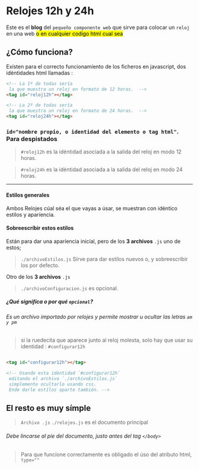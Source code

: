 # Relojes 12h y 24h

Este es el __blog__ del `pequeño componente web` que sirve para colocar un `reloj` en una web <mark>o en cualquier codigo html cual sea</mark>

## ¿Cómo funciona?

Exísten para el correcto funcionamíento de los ficheros en javascript, dos idéntidades html llamadas :

```html
<!-- La 1º de todas sería
 la que muestra un reloj en formato de 12 horas.  -->
<tag id="reloj12h"></tag>

<!-- La 2º de todas sería
 la que muestra un reloj en formato de 24 horas.  -->
<tag id="reloj24h"></tag>

```

### `id="nombre propio, o identidad del elemento o tag html"`. Para despistados 


> `#reloj12h` es la idéntidad asociada a la salida del reloj en modo 12 horas.

> `#reloj24h` es la idéntidad asociada a la salida del reloj en modo 24 horas.


***

#### Estilos generales

Ambos Relojes cúal séa el que vayas a úsar, se muestran con idéntico estilos y aparíencia.

#### Sobreescríbir estos estilos

Están para dar una aparíencia inicíal, pero de los __3 archivos__ `.js` uno de estos;  

> `./archivoEstilos.js` Sírve para dar estílos nuevos o, y sobreescríbir los por defecto.

Otro de los __3 archivos__ `.js`

> `./archivoConfiguracion.js` es opcional.

##### ¿Qué signifíca o por qué `opcional`?

###### Es un archivo importado por relojes y permite mostrar u ocultar las letras `am y pm`

> si la ruedecita que aparece junto al reloj molesta, solo hay que usar su identidad : `#configurar12h`

```html 

<tag id="configurar12h"></tag>

<!-- Usando esta idéntidad `#configurar12h`
 editando el archivo `./archivoEstilos.js`
 simplemente ocultarlo usando css.
 Ende darle estílos aparte también. -->

```
## El resto es muy símple

> `Archivo .js` `./relojes.js` es el documento princípal 

######  Debe lincarse al píe del documento, justo antes del tag `</body>`

> Para que funcíone correctamente es obligado el úso del atributo html, `type=""` 